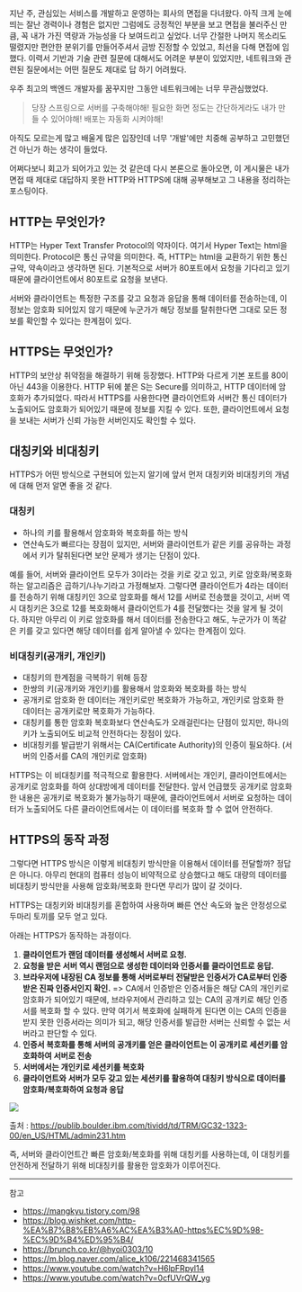 지난 주, 관심있는 서비스를 개발하고 운영하는 회사의 면접을 다녀왔다.
아직 크게 눈에 띄는 잘난 경력이나 경험은 없지만 그럼에도 긍정적인 부분을 보고 면접을 불러주신 만큼, 꼭 내가 가진 역량과 가능성을 다 보여드리고 싶었다.
너무 간절한 나머지 목소리도 떨렸지만 편안한 분위기를 만들어주셔서 금방 진정할 수 있었고, 최선을 다해 면접에 임했다. 이력서 기반과 기술 관련 질문에 대해서도 어려운 부분이 있었지만, 네트워크와 관련된 질문에서는 어떤 질문도 제대로 답 하기 어려웠다.

우주 최고의 백엔드 개발자를 꿈꾸지만 그동안 네트워크에는 너무 무관심했었다.
> 당장 스프링으로 서버를 구축해야해! 필요한 화면 정도는 간단하게라도 내가 만들 수 있어야해! 배포는 자동화 시켜야해!

아직도 모르는게 많고 배울게 많은 입장인데 너무 '개발'에만 치중해 공부하고 고민했던건 아닌가 하는 생각이 들었다.

어쩌다보니 회고가 되어가고 있는 것 같은데 다시 본론으로 돌아오면, 이 게시물은 내가 면접 때 제대로 대답하지 못한 HTTP와 HTTPS에 대해 공부해보고 그 내용을 정리하는 포스팅이다.

## HTTP는 무엇인가?
HTTP는 Hyper Text Transfer Protocol의 약자이다.
여기서 Hyper Text는 html을 의미한다. Protocol은 통신 규약을 의미한다.
즉, HTTP는 html을 교환하기 위한 통신규약, 약속이라고 생각하면 된다.
기본적으로 서버가 80포트에서 요청을 기다리고 있기 때문에 클라이언트에서 80포트로 요청을 보낸다.

서버와 클라이언트는 특정한 구조를 갖고 요청과 응답을 통해 데이터를 전송하는데, 이 정보는 암호화 되어있지 않기 때문에 누군가가 해당 정보를 탈취한다면 그대로 모든 정보를 확인할 수 있다는 한계점이 있다.

## HTTPS는 무엇인가?
HTTP의 보안상 취약점을 해결하기 위해 등장했다.
HTTP와 다르게 기본 포트를 80이 아닌 443을 이용한다.
HTTP 뒤에 붙은 S는 Secure를 의미하고, HTTP 데이터에 암호화가 추가되었다.
따라서 HTTPS를 사용한다면 클라이언트와 서버간 통신 데이터가 노출되어도 암호화가 되어있기 때문에 정보를 지킬 수 있다. 또한, 클라이언트에서 요청을 보내는 서버가 신뢰 가능한 서버인지도 확인할 수 있다.


## 대칭키와 비대칭키
HTTPS가 어떤 방식으로 구현되어 있는지 알기에 앞서 먼저 대칭키와 비대칭키의 개념에 대해 먼저 알면 좋을 것 같다.

### 대칭키
- 하나의 키를 활용해서 암호화와 복호화를 하는 방식
- 연산속도가 빠르다는 장점이 있지만, 서버와 클라이언트가 같은 키를 공유하는 과정에서 키가 탈취된다면 보안 문제가 생기는 단점이 있다.

예를 들어, 서버와 클라이언트 모두가 3이라는 것을 키로 갖고 있고, 키로 암호화/복호화 하는 알고리즘은 곱하기/나누기라고 가정해보자.
그렇다면 클라이언트가 4라는 데이터를 전송하기 위해 대칭키인 3으로 암호화를 해서 12를 서버로 전송했을 것이고, 서버 역시 대칭키은 3으로 12를 복호화해서 클라이언트가 4를 전달했다는 것을 알게 될 것이다.
하지만 아무리 이 키로 암호화를 해서 데이터를 전송한다고 해도, 누군가가 이 똑같은 키를 갖고 있다면 해당 데이터를 쉽게 알아낼 수 있다는 한계점이 있다.

### 비대칭키(공개키, 개인키)
- 대칭키의 한계점을 극복하기 위해 등장
- 한쌍의 키(공개키와 개인키)를 활용해서 암호화와 복호화를 하는 방식
- 공개키로 암호화 한 데이터는 개인키로만 복호화가 가능하고, 개인키로 암호화 한 데이터는 공개키로만 복호화가 가능하다.
- 대칭키를 통한 암호화 복호화보다 연산속도가 오래걸린다는 단점이 있지만, 하나의 키가 노출되어도 비교적 안전하다는 장점이 있다.
- 비대칭키를 발급받기 위해서는 CA(Certificate Authority)의 인증이 필요하다. (서버의 인증서를 CA의 개인키로 암호화)

HTTPS는 이 비대칭키를 적극적으로 활용한다. 
서버에서는 개인키, 클라이언트에서는 공개키로 암호화를 하여 상대방에게 데이터를 전달한다.
앞서 언급했듯 공개키로 암호화한 내용은 공개키로 복호화가 불가능하기 때문에, 클라이언트에서 서버로 요청하는 데이터가 노출되어도 다른 클라이언트에서는 이 데이터를 복호화 할 수 없어 안전하다.

## HTTPS의 동작 과정
그렇다면 HTTPS 방식은 이렇게 비대칭키 방식만을 이용해서 데이터를 전달할까?
정답은 아니다.
아무리 현대의 컴퓨터 성능이 비약적으로 상승했다고 해도 대량의 데이터를 비대칭키 방식만을 사용해 암호화/복호화 한다면 무리가 많이 갈 것이다.

HTTPS는 대칭키와 비대칭키를 혼합하여 사용하며 빠른 연산 속도와 높은 안정성으로 두마리 토끼를 모두 얻고 있다.

아래는 HTTPS가 동작하는 과정이다.

1. **클라이언트가 랜덤 데이터를 생성해서 서버로 요청.**
2. **요청을 받은 서버 역시 랜덤으로 생성한 데이터와 인증서를 클라이언트로 응답.**
3. **브라우저에 내장된 CA 정보를 통해 서버로부터 전달받은 인증서가 CA로부터 인증받은 진짜 인증서인지 확인.**
=> CA에서 인증받은 인증서들은 해당 CA의 개인키로 암호화가 되어있기 때문에, 브라우저에서 관리하고 있는 CA의 공개키로 해당 인증서를 복호화 할 수 있다.
만약 여기서 복호화에 실패하게 된다면 이는 CA의 인증을 받지 못한 인증서라는 의미가 되고, 해당 인증서를 발급한 서버는 신뢰할 수 없는 서버라고 판단할 수 있다.
4. **인증서 복호화를 통해 서버의 공개키를 얻은 클라이언트는 이 공개키로 세션키를 암호화하여 서버로 전송**
5. **서버에서는 개인키로 세션키를 복호화**
6. **클라이언트와 서버가 모두 갖고 있는 세션키를 활용하여 대칭키 방식으로 데이터를 암호화/복호화하여 요청과 응답**

![](https://velog.velcdn.com/images/shawnhansh/post/e65f1788-2a19-4dc4-aca3-44a3dbcd90d6/image.png)

출처 : https://publib.boulder.ibm.com/tividd/td/TRM/GC32-1323-00/en_US/HTML/admin231.htm

즉, 서버와 클라이언트간 빠른 암호화/복호화를 위해 대칭키를 사용하는데, 이 대칭키를 안전하게 전달하기 위해 비대칭키를 활용한 암호화가 이루어진다.

---
참고
- https://mangkyu.tistory.com/98
- https://blog.wishket.com/http-%EA%B7%B8%EB%A6%AC%EA%B3%A0-https%EC%9D%98-%EC%9D%B4%ED%95%B4/
- https://brunch.co.kr/@hyoi0303/10
- https://m.blog.naver.com/alice_k106/221468341565
- https://www.youtube.com/watch?v=H6lpFRpyl14
- https://www.youtube.com/watch?v=0cfUVrQW_yg